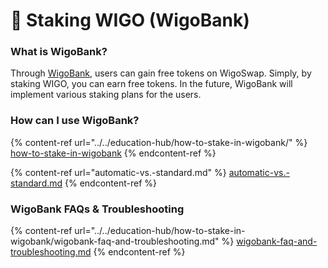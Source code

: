 # 🏦 Staking WIGO (WigoBank)

### **What is WigoBank?**&#x20;

Through [WigoBank](https://wigoswap.io/bank), users can gain free tokens on WigoSwap. Simply, by staking WIGO, you can earn free tokens. In the future, WigoBank will implement various staking plans for the users.



### **How can I use WigoBank?**

{% content-ref url="../../education-hub/how-to-stake-in-wigobank/" %}
[how-to-stake-in-wigobank](../../education-hub/how-to-stake-in-wigobank/)
{% endcontent-ref %}

{% content-ref url="automatic-vs.-standard.md" %}
[automatic-vs.-standard.md](automatic-vs.-standard.md)
{% endcontent-ref %}

### **WigoBank** FAQs & Troubleshooting

{% content-ref url="../../education-hub/how-to-stake-in-wigobank/wigobank-faq-and-troubleshooting.md" %}
[wigobank-faq-and-troubleshooting.md](../../education-hub/how-to-stake-in-wigobank/wigobank-faq-and-troubleshooting.md)
{% endcontent-ref %}
